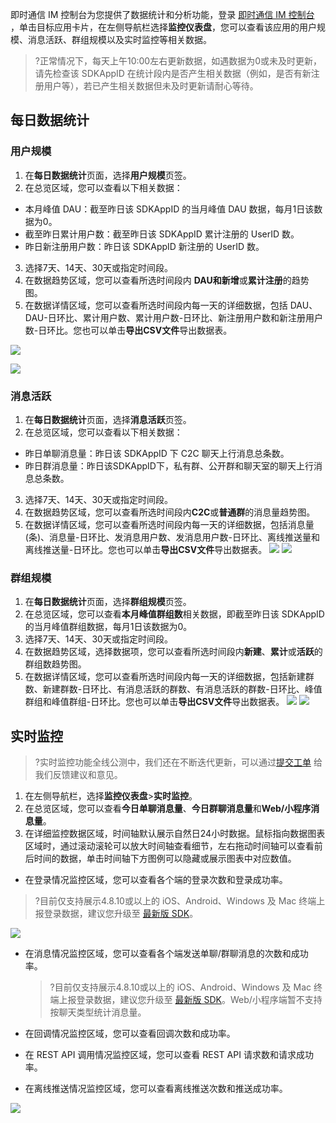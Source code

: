 
即时通信 IM 控制台为您提供了数据统计和分析功能，登录 [即时通信 IM 控制台](https://console.cloud.tencent.com/im) ，单击目标应用卡片，在左侧导航栏选择**监控仪表盘**，您可以查看该应用的用户规模、消息活跃、群组规模以及实时监控等相关数据。
>?正常情况下，每天上午10:00左右更新数据，如遇数据为0或未及时更新，请先检查该 SDKAppID 在统计段内是否产生相关数据（例如，是否有新注册用户等），若已产生相关数据但未及时更新请耐心等待。

## 每日数据统计
### 用户规模
1. 在**每日数据统计**页面，选择**用户规模**页签。
2. 在总览区域，您可以查看以下相关数据：
 - 本月峰值 DAU：截至昨日该 SDKAppID 的当月峰值 DAU 数据，每月1日该数据为0。
 - 截至昨日累计用户数：截至昨日该 SDKAppID 累计注册的 UserID 数。
 - 昨日新注册用户数：昨日该 SDKAppID 新注册的 UserID 数。
3. 选择7天、14天、30天或指定时间段。
4. 在数据趋势区域，您可以查看所选时间段内 **DAU和新增**或**累计注册**的趋势图。 
5. 在数据详情区域，您可以查看所选时间段内每一天的详细数据，包括 DAU、DAU-日环比、累计用户数、累计用户数-日环比、新注册用户数和新注册用户数-日环比。您也可以单击**导出CSV文件**导出数据表。

![](https://qcloudimg.tencent-cloud.cn/raw/8955bab2cd460bda09e5e63b95c459a8.png)

![](https://qcloudimg.tencent-cloud.cn/raw/155b38a067353e875d5456d2827df548.png)

### 消息活跃

1. 在**每日数据统计**页面，选择**消息活跃**页签。
2. 在总览区域，您可以查看以下相关数据：
 - 昨日单聊消息量：昨日该 SDKAppID 下 C2C 聊天上行消息总条数。
 - 昨日群消息量：昨日该SDKAppID下，私有群、公开群和聊天室的聊天上行消息总条数。
3. 选择7天、14天、30天或指定时间段。
4. 在数据趋势区域，您可以查看所选时间段内**C2C**或**普通群**的消息量趋势图。
5. 在数据详情区域，您可以查看所选时间段内每一天的详细数据，包括消息量 (条)、消息量-日环比、发消息用户数、发消息用户数-日环比、离线推送量和离线推送量-日环比。您也可以单击**导出CSV文件**导出数据表。
![](https://qcloudimg.tencent-cloud.cn/raw/ec4654a69a3a28d49e7bcec279c2b0cd.png)
![](https://qcloudimg.tencent-cloud.cn/raw/648156a183114f2bdcf8ca30909ad6ec.png)

### 群组规模
1. 在**每日数据统计**页面，选择**群组规模**页签。
2. 在总览区域，您可以查看**本月峰值群组数**相关数据，即截至昨日该 SDKAppID 的当月峰值群组数据，每月1日该数据为0。
3. 选择7天、14天、30天或指定时间段。
4. 在数据趋势区域，选择数据项，您可以查看所选时间段内**新建**、**累计**或**活跃**的群组数趋势图。
5. 在数据详情区域，您可以查看所选时间段内每一天的详细数据，包括新建群数、新建群数-日环比、有消息活跃的群数、有消息活跃的群数-日环比、峰值群组和峰值群组-日环比。您也可以单击**导出CSV文件**导出数据表。
![](https://qcloudimg.tencent-cloud.cn/raw/60e2a0f17181b9a16d883a9fb78da993.png)
![](https://qcloudimg.tencent-cloud.cn/raw/40071e2bac38b621658e459956d850dc.png)

## 实时监控
>?实时监控功能全线公测中，我们还在不断迭代更新，可以通过[提交工单](https://console.cloud.tencent.com/workorder/category?level1_id=29&level2_id=40&source=0&data_title=%E5%8D%B3%E6%97%B6%E9%80%9A%E4%BF%A1%20IM&level3_id=237&radio_title=%E7%99%BB%E5%BD%95%E5%8F%8A%E5%A4%9A%E7%AB%AF%E5%9C%A8%E7%BA%BF%E9%97%AE%E9%A2%98&queue=3235&scene_code=27293&step=2) 给我们反馈建议和意见。

1. 在左侧导航栏，选择**监控仪表盘**>**实时监控**。
2. 在总览区域，您可以查看**今日单聊消息量**、**今日群聊消息量**和**Web/小程序消息量**。
3. 在详细监控数据区域，时间轴默认展示自然日24小时数据。鼠标指向数据图表区域时，通过滚动滚轮可以放大时间轴查看细节，左右拖动时间轴可以查看前后时间的数据，单击时间轴下方图例可以隐藏或展示图表中对应数值。
 - 在登录情况监控区域，您可以查看各个端的登录次数和登录成功率。
  >?目前仅支持展示4.8.10或以上的 iOS、Android、Windows 及 Mac 终端上报登录数据，建议您升级至 [最新版 SDK](https://intl.cloud.tencent.com/document/product/1047/33996)。
  >

![](https://qcloudimg.tencent-cloud.cn/raw/44981d16aeec09991b8147e9d3ebaad2.png)

 - 在消息情况监控区域，您可以查看各个端发送单聊/群聊消息的次数和成功率。
   >?目前仅支持展示4.8.10或以上的 iOS、Android、Windows 及 Mac 终端上报登录数据，建议您升级至 [最新版 SDK](https://intl.cloud.tencent.com/document/product/1047/33996)。Web/小程序端暂不支持按聊天类型统计消息量。
   >

 - 在回调情况监控区域，您可以查看回调次数和成功率。
 - 在 REST API 调用情况监控区域，您可以查看 REST API 请求数和请求成功率。

 - 在离线推送情况监控区域，您可以查看离线推送次数和推送成功率。

![](https://qcloudimg.tencent-cloud.cn/raw/c57d688deafc6dd8049b05dd3480ee06.png)
